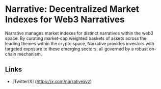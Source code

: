 # Narrative: Decentralized Market Indexes for Web3 Narratives

Narrative manages market indexes for distinct narratives within the web3 space. By curating market-cap weighted baskets of assets across the leading themes within the crypto space, Narrative provides investors with targeted exposure to these emerging sectors, all governed by a robust on-chain mechanism.

## Links

- [Twitter/X] (https://x.com/narrativexyz)

